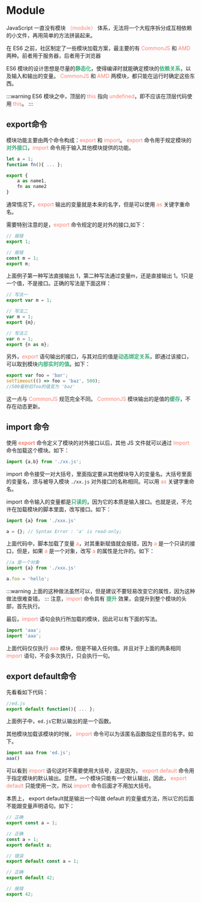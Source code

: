# Module
JavaScript 一直没有模块 <font color="#FA8072">（module）</font> 体系，无法将一个大程序拆分成互相依赖的小文件，再用简单的方法拼装起来。

在 ES6 之前，社区制定了一些模块加载方案，最主要的有 <font color="#FA8072">CommonJS</font> 和 <font color="#FA8072">AMD</font> 两种。前者用于服务器，后者用于浏览器

ES6 模块的设计思想是尽量的<font color="#3EAF7C">**静态化**</font>，使得编译时就能确定模块的<font color="#3EAF7C">**依赖关系**</font>，以及输入和输出的变量。 <font color="#FA8072">CommonJS</font> 和 <font color="#FA8072">AMD</font> 两模块，都只能在运行时确定这些东西。

:::warning
ES6 模块之中，顶层的 <font color="#FA8072">this</font> 指向 <font color="#FA8072">undefined</font>，即不应该在顶层代码使用 <font color="#FA8072">this</font>。
:::

## export命令
模块功能主要由两个命令构成：<font color="#FA8072">export</font> 和 <font color="#FA8072">import</font>。 <font color="#FA8072">export</font> 命令用于规定模块的<font color="#3EAF7C">**对外接口**</font>，<font color="#FA8072">import</font> 命令用于输入其他模块提供的功能。
```js
let a = 1;
function fn(){ ... };

export {
    a as name1,
    fn as name2
}
```
通常情况下，<font color="#FA8072">export</font> 输出的变量就是本来的名字，但是可以使用 <font color="#FA8072">as</font> 关键字重命名。

需要特别注意的是，<font color="#FA8072">export</font> 命令规定的是对外的接口,如下：
```js
// 报错
export 1;

// 报错
const m = 1;
export m;
```
上面例子第一种写法直接输出 1，第二种写法通过变量m，还是直接输出 1。1只是一个值，不是接口。正确的写法是下面这样：

```js
// 写法一
export var m = 1;

// 写法二
var m = 1;
export {m};

// 写法三
var n = 1;
export {n as m};
```
另外，<font color="#FA8072">export</font> 语句输出的接口，与其对应的值是<font color="#3EAF7C">**动态绑定关系**</font>，即通过该接口，可以取到模块<font color="#3EAF7C">**内部实时的值**</font>。如下：
```js
export var foo = 'bar';
setTimeout(() => foo = 'baz', 500); 
//500毫秒后foo的值变为 'baz'
```
这一点与 <font color="#FA8072">CommonJS</font> 规范完全不同。 <font color="#FA8072">CommonJS</font> 模块输出的是值的<font color="#3EAF7C">**缓存**</font>，不存在动态更新。

## import 命令
使用 <font color="#FA8072">**export**</font> 命令定义了模块的对外接口以后，其他 JS 文件就可以通过 <font color="#FA8072">import</font> 命令加载这个模块。如下：

```js
import {a,b} from './xx.js';
```
import 命令接受一对大括号，里面指定要从其他模块导入的变量名。大括号里面的变量名，须与被导入模块 `./xx.js` 对外接口的名称相同。可以用 <font color="#FA8072">as</font> 关键字重命名。

import 命令输入的变量都是<font color="#3EAF7C">**只读的**</font>，因为它的本质是输入接口。也就是说，不允许在加载模块的脚本里面，改写接口。如下：
```js
import {a} from './xxx.js'

a = {}; // Syntax Error : 'a' is read-only;
```
上面代码中，脚本加载了变量 <font color="#FA8072">a</font>，对其重新赋值就会报错，因为 <font color="#FA8072">a</font> 是一个只读的接口，但是，如果 <font color="#FA8072">a</font> 是一个对象，改写 <font color="#FA8072">a</font> 的属性是允许的。如下：
```js
//a 是一个对象
import {a} from './xxx.js'

a.foo = 'hello'; 
```
:::warning
上面的这种做法虽然可以，但是建议不要轻易改变它的属性，因为这种做法很难查错。
:::
注意，<font color="#FA8072">import</font> 命令具有 <font color="#3EAF7C">**提升**</font> 效果，会提升到整个模块的头部，首先执行。

最后，<font color="#FA8072">import</font> 语句会执行所加载的模块，因此可以有下面的写法。
```js
import 'aaa';
import 'aaa';
```
上面代码仅仅执行 <font color="#FA8072">aaa</font> 模块，但是不输入任何值。并且对于上面的两条相同 <font color="#FA8072">import</font> 语句，不会多次执行，只会执行一句。

## export default命令
先看看如下代码：
```js
//ed.js
export default function(){ ... };
```
上面例子中，`ed.js`它默认输出的是一个函数。

其他模块加载该模块的时候， <font color="#FA8072">import</font> 命令可以为该匿名函数指定任意的名字。如下。
```js
import aaa from 'ed.js';
aaa()
```
可以看到 <font color="#FA8072">import</font> 语句这时不需要使用大括号，这是因为， <font color="#FA8072">export default</font> 命令用于指定模块的默认输出。显然，一个模块只能有一个默认输出，因此， <font color="#FA8072">export default</font> 只能使用一次，所以  <font color="#FA8072">import</font> 命令后面才不用加大括号。

本质上， export default就是输出一个叫做 default 的变量或方法，所以它的后面不能跟变量声明语句。如下：
```js
// 正确
export const a = 1;

// 正确
const a = 1;
export default a;

// 错误
export default const a = 1;

// 正确
export default 42;

// 报错
export 42;
```